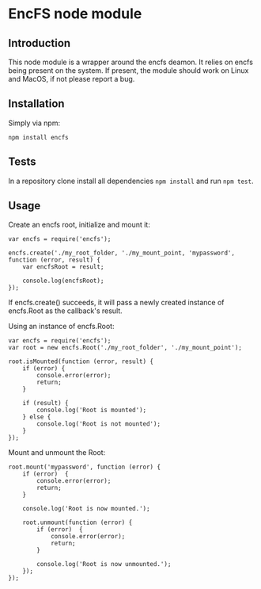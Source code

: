 EncFS node module
=================


Introduction
------------

This node module is a wrapper around the encfs deamon.
It relies on encfs being present on the system. If present, the module
should work on Linux and MacOS, if not please report a bug.


Installation
------------

Simply via npm:

```
npm install encfs
```

Tests
-----

In a repository clone install all dependencies `npm install` and run `npm test`.

Usage
-----

Create an encfs root, initialize and mount it:
```
var encfs = require('encfs');

encfs.create('./my_root_folder, './my_mount_point, 'mypassword', function (error, result) {
    var encfsRoot = result;

    console.log(encfsRoot);
});
```

If encfs.create() succeeds, it will pass a newly created instance of encfs.Root as the callback's result.

Using an instance of encfs.Root:
```
var encfs = require('encfs');
var root = new encfs.Root('./my_root_folder', './my_mount_point');

root.isMounted(function (error, result) {
    if (error) {
        console.error(error);
        return;
    }

    if (result) {
        console.log('Root is mounted');
    } else {
        console.log('Root is not mounted');
    }
});
```

Mount and unmount the Root:
```
root.mount('mypassword', function (error) {
    if (error)  {
        console.error(error);
        return;
    }

    console.log('Root is now mounted.');

    root.unmount(function (error) {
        if (error)  {
            console.error(error);
            return;
        }

        console.log('Root is now unmounted.');
    });
});
```
